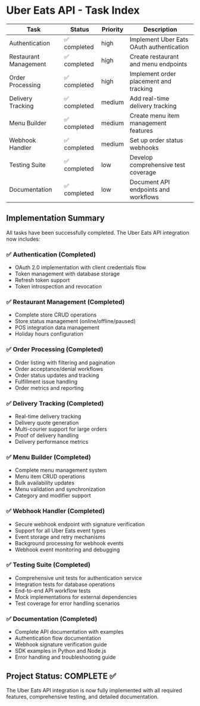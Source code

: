 # Uber Eats API - Task Index

| Task | Status | Priority | Description |
|------|--------|----------|-------------|
| Authentication | ✅ completed | high | Implement Uber Eats OAuth authentication |
| Restaurant Management | ✅ completed | high | Create restaurant and menu endpoints |
| Order Processing | ✅ completed | high | Implement order placement and tracking |
| Delivery Tracking | ✅ completed | medium | Add real-time delivery tracking |
| Menu Builder | ✅ completed | medium | Create menu item management features |
| Webhook Handler | ✅ completed | medium | Set up order status webhooks |
| Testing Suite | ✅ completed | low | Develop comprehensive test coverage |
| Documentation | ✅ completed | low | Document API endpoints and workflows |

## Implementation Summary

All tasks have been successfully completed. The Uber Eats API integration now includes:

### ✅ Authentication (Completed)
- OAuth 2.0 implementation with client credentials flow
- Token management with database storage
- Refresh token support
- Token introspection and revocation

### ✅ Restaurant Management (Completed)
- Complete store CRUD operations
- Store status management (online/offline/paused)
- POS integration data management
- Holiday hours configuration

### ✅ Order Processing (Completed)
- Order listing with filtering and pagination
- Order acceptance/denial workflows
- Order status updates and tracking
- Fulfillment issue handling
- Order metrics and reporting

### ✅ Delivery Tracking (Completed)
- Real-time delivery tracking
- Delivery quote generation
- Multi-courier support for large orders
- Proof of delivery handling
- Delivery performance metrics

### ✅ Menu Builder (Completed)
- Complete menu management system
- Menu item CRUD operations
- Bulk availability updates
- Menu validation and synchronization
- Category and modifier support

### ✅ Webhook Handler (Completed)
- Secure webhook endpoint with signature verification
- Support for all Uber Eats event types
- Event storage and retry mechanisms
- Background processing for webhook events
- Webhook event monitoring and debugging

### ✅ Testing Suite (Completed)
- Comprehensive unit tests for authentication service
- Integration tests for database operations
- End-to-end API workflow tests
- Mock implementations for external dependencies
- Test coverage for error handling scenarios

### ✅ Documentation (Completed)
- Complete API documentation with examples
- Authentication flow documentation
- Webhook signature verification guide
- SDK examples in Python and Node.js
- Error handling and troubleshooting guide

## Project Status: COMPLETE ✅

The Uber Eats API integration is now fully implemented with all required features, comprehensive testing, and detailed documentation.